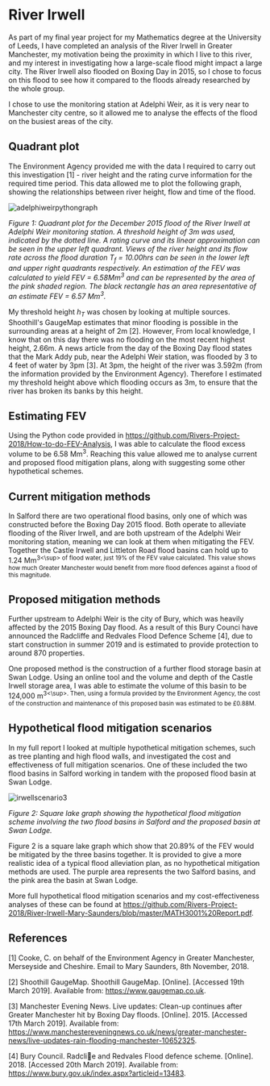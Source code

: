 # River Irwell 
As part of my final year project for my Mathematics degree at the University of Leeds, I have completed an analysis of the River Irwell in Greater Manchester, my motivation being the proximity in which I live to this river, and my interest in investigating how a large-scale flood might impact a large city. The River Irwell also flooded on Boxing Day in 2015, so I chose to focus on this flood to see how it compared to the floods already researched by the whole group.

I chose to use the monitoring station at Adelphi Weir, as it is very near to Manchester city centre, so it allowed me to analyse the effects of the flood on the busiest areas of the city.

## Quadrant plot

The Environment Agency provided me with the data I required to carry out this investigation [1] - river height and the rating curve information for the required time period. This data allowed me to plot the following graph, showing the relationships between river height, flow and time of the flood.

![adelphiweirpythongraph](https://github.com/Rivers-Project-2018/River-Irwell-Mary-Saunders/blob/master/adelphiweirpythongraph.png)

*Figure 1: Quadrant plot for the December 2015 flood of the River Irwell at Adelphi Weir monitoring station. A threshold height of 3m was used, indicated by the dotted line. A rating curve and its linear approximation can be seen in the upper left quadrant. Views of the river height and its flow rate across the flood duration T<sub>f</sub> = 10.00hrs can be seen in the lower left and upper right quadrants respectively. An estimation of the FEV was calculated to yield FEV = 6.58Mm<sup>3</sup> and can be represented by the area of the pink shaded region. The black rectangle has an area representative of an estimate FEV = 6.57 Mm<sup>3</sup>.*

My threshold height *h<sub>T</sub>* was chosen by looking at multiple sources. Shoothill's GaugeMap estimates that minor flooding is possible in the surrounding areas at a height of 2m [2]. However, From local knowledge, I know that on this day there was no flooding on the most recent highest height, 2.66m. A news article from the day of the Boxing Day flood states that the Mark Addy pub, near the Adelphi Weir station, was flooded by 3 to 4 feet of water by 3pm [3]. At 3pm, the height of the river was 3.592m (from the information provided by the Environment Agency). Therefore I estimated my threshold height above which flooding occurs as 3m, to ensure that the river has broken its banks by this height.

## Estimating FEV 

Using the Python code provided in https://github.com/Rivers-Project-2018/How-to-do-FEV-Analysis, I was able to calculate the flood excess volume to be 6.58 Mm<sup>3</sup>. Reaching this value allowed me to analyse current and proposed flood mitigation plans, along with suggesting some other hypothetical schemes.

## Current mitigation methods

In Salford there are two operational flood basins, only one of which was constructed before the Boxing Day 2015 flood. Both operate to alleviate flooding of the River Irwell, and are both upstream of the Adelphi Weir monitoring station, meaning we can look at them when mitigating the FEV. Together the Castle Irwell and Littleton Road flood basins can hold up to 1.24 Mm<sup>3<\sup> of flood water, just 19% of the FEV value calculated. This value shows how much Greater Manchester would benefit from more flood defences against a flood of this magnitude.
 
## Proposed mitigation methods

Further upstream to Adelphi Weir is the city of Bury, which was heavily affected by the 2015 Boxing Day flood. As a result of this Bury Counci have announced the Radcliffe and Redvales Flood Defence Scheme [4], due to start construction in summer 2019 and is estimated to provide protection to around 870 properties. 

One proposed method is the construction of a further flood storage basin at Swan Lodge. Using an online tool and the volume and depth of the Castle Irwell storage area, I was able to estimate the volume of this basin to be 124,000 m<sup>3<\sup>. Then, using a formula provided by the Environment Agency, the cost of the construction and maintenance of this proposed basin was estimated to be £0.88M.
 
## Hypothetical flood mitigation scenarios

In my full report I looked at multiple hypothetical mitigation schemes, such as tree planting and high flood walls, and investigated the cost and effectiveness of full mitigation scenarios. One of these included the two flood basins in Salford working in tandem with the proposed flood basin at Swan Lodge.

![irwellscenario3](https://github.com/Rivers-Project-2018/River-Irwell-Mary-Saunders/blob/master/irwellscenario3.png)

*Figure 2: Square lake graph showing the hypothetical flood mitigation scheme involving the two flood basins in Salford and the proposed basin at Swan Lodge.*

Figure 2 is a square lake graph which show that 20.89% of the FEV would be mitigated by the three basins together. It is provided to give a more realistic idea of a typical flood alleviation plan, as no hypothetical mitigation methods are
used. The purple area represents the two Salford basins, and the pink area the basin at Swan Lodge.

More full hypothetical flood mitigation scenarios and my cost-effectiveness analyses of these can be found at https://github.com/Rivers-Project-2018/River-Irwell-Mary-Saunders/blob/master/MATH3001%20Report.pdf.


## References

[1] Cooke, C. on behalf of the Environment Agency in Greater Manchester, Merseyside and Cheshire. Email to Mary Saunders, 8th November, 2018. 

[2] Shoothill GaugeMap. Shoothill GaugeMap. [Online]. [Accessed 19th March 2019]. Available from: https://www.gaugemap.co.uk.

[3] Manchester Evening News. Live updates: Clean-up continues after Greater Manchester hit by Boxing Day floods. [Online]. 2015. [Accessed 17th March 2019]. Available from: https://www.manchestereveningnews.co.uk/news/greater-manchester-news/live-updates-rain-flooding-manchester-10652325.

[4] Bury Council. Radclie and Redvales Flood defence scheme. [Online]. 2018. [Accessed 20th March 2019]. Available from: https://www.bury.gov.uk/index.aspx?articleid=13483.

